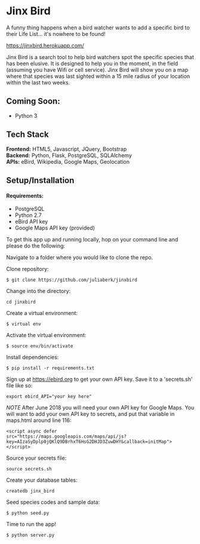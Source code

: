 # Jinx Bird

A funny thing happens when a bird watcher wants to add a specific bird to their Life List... it's nowhere to be found!

https://jinxbird.herokuapp.com/

Jinx Bird is a search tool to help bird watchers spot the specific species that has been elusive. It is designed to help you in the moment, in the field (assuming you have Wifi or cell service). Jinx Bird will show you on a map where that species was last sighted within a 15 mile radius of your location within the last two weeks.

## <a name=""></a>Coming Soon:
* Python 3

## Tech Stack
__Frontend:__  HTML5, Javascript, JQuery, Bootstrap </br>
__Backend:__  Python, Flask, PostgreSQL, SQLAlchemy </br>
__APIs:__ eBird, Wikipedia, Google Maps, Geolocation </br>

## Setup/Installation
#### Requirements:
- PostgreSQL
- Python 2.7
- eBird API key
- Google Maps API key (provided)

To get this app up and running locally, hop on your command line and please do the following:

Navigate to a folder where you would like to clone the repo.

Clone repository:
```
$ git clone https://github.com/juliaberk/jinxbird
```
Change into the directory:
```
cd jinxbird
```
Create a virtual environment:
```
$ virtual env
```
Activate the virtual environment:
```
$ source env/bin/activate
```
Install dependencies:
```
$ pip install -r requirements.txt
```
Sign up at https://ebird.org to get your own API key. Save it to a 'secrets.sh' file like so:
```
export ebird_API="your key here"
```
*NOTE* After June 2018 you will need your own API key for Google Maps. You will want to add your own API key to secrets, and put that variable in maps.html around line 116:
```
<script async defer
src="https://maps.googleapis.com/maps/api/js?key=AIzaSyDplp0jQKlQ9DBrhxT6HsG2DHJD3ZuwDHY&callback=initMap">
</script>
```
Source your secrets file:
```
source secrets.sh
```
Create your database tables:
```
createdb jinx_bird
```
Seed species codes and sample data:
```
$ python seed.py
```
Time to run the app!
```
$ python server.py
```
